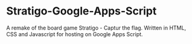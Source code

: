 # Stratigo-Google-Apps-Script
 A remake of the board game Stratigo - Captur the flag. Written in HTML, CSS and Javascript for hosting on Google Apps Script.
